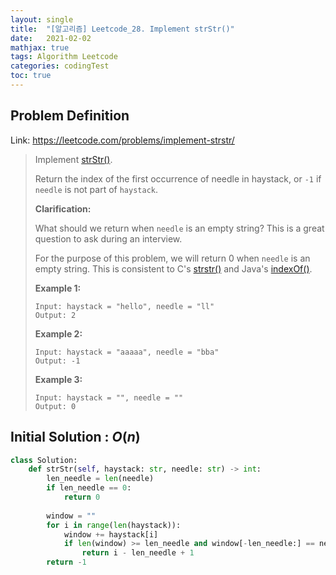 ```yaml
---
layout: single
title:  "[알고리즘] Leetcode_28. Implement strStr()"
date:   2021-02-02
mathjax: true
tags: Algorithm Leetcode
categories: codingTest
toc: true
---
```

## Problem Definition

Link: https://leetcode.com/problems/implement-strstr/

 > Implement [strStr()](http://www.cplusplus.com/reference/cstring/strstr/).
 >
 > Return the index of the first occurrence of needle in haystack, or `-1` if `needle` is not part of `haystack`.
 >
 > **Clarification:**
 >
 > What should we return when `needle` is an empty string? This is a great question to ask during an interview.
 >
 > For the purpose of this problem, we will return 0 when `needle` is an empty string. This is consistent to C's [strstr()](http://www.cplusplus.com/reference/cstring/strstr/) and Java's [indexOf()](https://docs.oracle.com/javase/7/docs/api/java/lang/String.html#indexOf(java.lang.String)).
 >
 >  
 >
 > **Example 1:**
 >
 > ```
 > Input: haystack = "hello", needle = "ll"
 > Output: 2
 > ```
 >
 > **Example 2:**
 >
 > ```
 > Input: haystack = "aaaaa", needle = "bba"
 > Output: -1
 > ```
 >
 > **Example 3:**
 >
 > ```
 > Input: haystack = "", needle = ""
 > Output: 0
 > ```
 >
 >  

## Initial Solution : $O(n)$

```python
class Solution:
    def strStr(self, haystack: str, needle: str) -> int:
        len_needle = len(needle)
        if len_needle == 0:
            return 0
        
        window = ""
        for i in range(len(haystack)):
            window += haystack[i]
            if len(window) >= len_needle and window[-len_needle:] == needle:
                return i - len_needle + 1
        return -1
```

